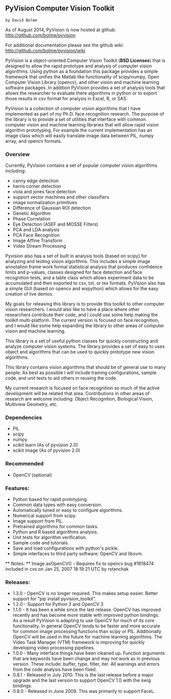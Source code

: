 ## PyVision Computer Vision Toolkit
    by David Bolme

As of August 2014, PyVision is now hosted at github:
    <http://github.com/bolme/pyvision>

For additional documentation please see the github wiki:
    <http://github.com/bolme/pyvision/wiki>

PyVision is a object-oriented Computer Vision Toolkit (**BSD Licenses**) 
that is designed to allow the rapid prototype and analysis of computer 
vision algorithms.  Using python as a foundation this package provides 
a simple framework that unifies the Matlab like functionality of 
scipy/numpy, Open Computer Vision Library (opencv), and other vision 
and machine learning software packages.  In addition PyVision provides 
a set of analysis tools that allows the researcher to evaluate there 
algorithms in python or to export those results in csv format for 
analysis in Excel, R, or SAS.

PyVision is a collection of computer vision algorithms that I have implemented 
as part of my Ph.D. face recognition research.  The purpose of the library is 
to provide a set of utilities that interface with common computer vision and 
machine learning libraries that will allow rapid vision algorithm prototyping. 
For example the current implementation has an image class which will easily 
translate image data between PIL, numpy array, and opencv formats.

### Overview
Currently, PyVision contains a set of popular computer vision algorithms 
including: 

- canny edge detection 
- harris corner detection
- viola and jones face detection
- support vector machines and other classifiers
- image normalization primitives
- Difference of Gaussian ROI detection
- Genetic Algorithm
- Phase Correlation
- Eye Detection (ASEF and MOSSE Filters)
- PCA and LDA analysis
- PCA Face Recognition
- Image Affine Transform
- Video Stream Processing

Pyvision also has a set of built in analysis tools (based on scipy) for 
analyzing and testing vision algorithms.  This includes a simple image 
annotation frame work formal statistical analysis that produces confidence 
limits and p-values, classes designed for face detection and face recognition 
tests, and a table class which allows experiment data to be accumulated and 
then exported to csv, txt, or tex formats.  PyVision also has a simple GUI 
(based on opencv and wxpython) which allows for the easy creation of live 
demos.

My goals for releasing this library is to provide this 
toolkit to other computer vision researchers.  I would also like to have a 
place where other researchers contribute their code, and I could use some 
help making the toolkit multi-platform.  The current version is focused on 
face recognition, and I would like some help expanding the library to other 
areas of computer vision and machine learning.

This library is a set of useful python classes for quickly constructing 
and analyze computer vision systems.  The library provides a set of 
easy to uses object and algorithms that can be used to quickly prototype 
new vision algorithms. 

This library contains vision algorithms that should be of general use 
to many people.  As best as possible I will include training configurations,
sample code, and unit tests to aid others in reusing the code.

My current research is focused on face recognition so much of the active
development will be related that area.  Contributions in other areas of 
research are welcome including: Object Recognition, Biological Vision, 
Multiview Geometry, etc.

### Dependencies

- PIL
- scipy
- numpy
- scikit learn (As of pyvision 2.0)
- scikit image (As of pyvision 2.0)
	

### Recommended
- OpenCV (optional)


### Features:
	
- Python based for rapid prototyping.
- Common data types with easy conversion.
- Automatically tuned or easy to configure algorithms.
- Numerical support from scipy.
- Image support from PIL.
- Pretrained algorithms for common tasks.
- Python and R based algorithms analysis.
- Unit tests for algorithm verification.
- Sample code and tutorials.
- Save and load configurations with python's pickle.
- Simple interfaces to third party software: OpenCV and libsvm.

** Notes: **
	Image.asOpenCV() - Requires fix to opencv bug #1618474 included in cvs on 
	    Jan 25, 2007 18:19:21 UTC by rstanchak
	
### Releases:

* 1.3.0 - OpenCV is no longer required.  This makes setup easier.  Better support for "pip install pyvision_toolkit".
* 1.2.0 - Support for Python 3 and OpenCV 3
* 1.1.0 - It has been a while since the last release.  OpenCV has improved 
            recently and has become more stable with improved python bindings.  
            As a result PyVision is adapting to use OpenCV for much of its
            core functionality.  In general OpenCV tends to be faster and 
            more accurate for common image processing functions than scipy or
            PIL.  Additionally OpenCV will be used in the future for machine
            learning algorithms.  The Video Task Manager (VTM) framework is 
            improving for quickly developing video processing pipelines.  
* 1.0.0 - Many interface things have been cleaned up.
            Function arguments that are keywords have been change and may not 
            work as in previous version.  These include: buffer, type, filter,
            iter. All warnings and errors from the code analysis have been 
            fixed.
* 0.8.1 - Released in July 2010. This is the last release before a major 
            upgrade and the last version to support OpenCV 1.0 with the swig 
            bindings.
* 0.8.0 - Released in June 2009.  This was primarily to support FaceL.

